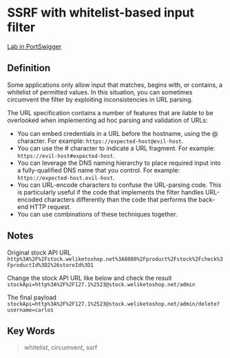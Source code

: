 # SSRF with whitelist-based input filter

[Lab in PortSwigger](https://portswigger.net/web-security/ssrf/lab-ssrf-with-whitelist-filter)

## Definition
 Some applications only allow input that matches, begins with, or contains, a whitelist of permitted values. In this situation, you can sometimes circumvent the filter by exploiting inconsistencies in URL parsing.

The URL specification contains a number of features that are liable to be overlooked when implementing ad hoc parsing and validation of URLs:

- You can embed credentials in a URL before the hostname, using the @ character. For example: `https://expected-host@evil-host`.
- You can use the # character to indicate a URL fragment. For example: `https://evil-host#expected-host`.
- You can leverage the DNS naming hierarchy to place required input into a fully-qualified DNS name that you control. For example: `https://expected-host.evil-host`.
- You can URL-encode characters to confuse the URL-parsing code. This is particularly useful if the code that implements the filter handles URL-encoded characters differently than the code that performs the back-end HTTP request.
- You can use combinations of these techniques together.

## Notes
Original stock API URL
`http%3A%2F%2Fstock.weliketoshop.net%3A8080%2Fproduct%2Fstock%2Fcheck%3FproductId%3D2%26storeId%3D1`

Change the stock API URL like below and check the result
`stockApi=http%3A%2F%2F127.1%2523@stock.weliketoshop.net/admin`

The final payload
`stockApi=http%3A%2F%2F127.1%2523@stock.weliketoshop.net/admin/delete?username=carlos`


## Key Words
> whitelist, circumvent, ssrf